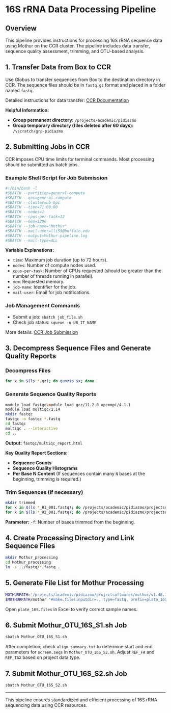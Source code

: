 # 16S rRNA Data Processing Pipeline

## Overview
This pipeline provides instructions for processing 16S rRNA sequence data using Mothur on the CCR cluster. The pipeline includes data transfer, sequence quality assessment, trimming, and OTU-based analysis.

## 1. Transfer Data from Box to CCR
Use Globus to transfer sequences from Box to the destination directory in CCR. The sequence files should be in `fastq.gz` format and placed in a folder named `fastq`.

Detailed instructions for data transfer: [CCR Documentation](https://docs.ccr.buffalo.edu/en/latest/hpc/data-transfer/)

**Helpful Information:**
- **Group permanent directory:** `/projects/academic/pidiazmo`
- **Group temporary directory (files deleted after 60 days):** `/vscratch/grp-pidiazmo`

## 2. Submitting Jobs in CCR
CCR imposes CPU time limits for terminal commands. Most processing should be submitted as batch jobs.

### Example Shell Script for Job Submission
```bash
#!/bin/bash -l
#SBATCH --partition=general-compute
#SBATCH --qos=general-compute
#SBATCH --cluster=ub-hpc
#SBATCH --time=71:00:00
#SBATCH --nodes=1
#SBATCH --cpus-per-task=12
#SBATCH --mem=120G
#SBATCH --job-name="Mothur"
#SBATCH --mail-user=lli59@buffalo.edu
#SBATCH --output=Mothur-pipeline.log
#SBATCH --mail-type=ALL
```
**Variable Explanations:**
- `time`: Maximum job duration (up to 72 hours).
- `nodes`: Number of compute nodes used.
- `cpus-per-task`: Number of CPUs requested (should be greater than the number of threads running in parallel).
- `mem`: Requested memory.
- `job-name`: Identifier for the job.
- `mail-user`: Email for job notifications.

### Job Management Commands
- Submit a job: `sbatch job_file.sh`
- Check job status: `squeue -u UB_IT_NAME`

More details: [CCR Job Submission](https://docs.ccr.buffalo.edu/en/latest/hpc/jobs/)

## 3. Decompress Sequence Files and Generate Quality Reports
### Decompress Files
```bash
for x in $(ls *.gz); do gunzip $x; done
```

### Generate Sequence Quality Reports
```bash
module load fastqc\module load gcc/11.2.0 openmpi/4.1.1
module load multiqc/1.14
mkdir fastqc
fastqc -o fastqc *.fastq
cd fastqc
multiqc . --interactive
cd ..
```
**Output:** `fastqc/multiqc_report.html`

**Key Quality Report Sections:**
- **Sequence Counts**
- **Sequence Quality Histograms**
- **Per Base N Content** (If sequences contain many `N` bases at the beginning, trimming is required.)

### Trim Sequences (if necessary)
```bash
mkdir trimmed
for x in $(ls *_R1_001.fastq); do /projects/academic/pidiazmo/projectsoftwares/fastx/bin/fastx_trimmer -f 7 -i $x -o trimmed/$x; done
for x in $(ls *_R2_001.fastq); do /projects/academic/pidiazmo/projectsoftwares/fastx/bin/fastx_trimmer -f 7 -i $x -o trimmed/$x; done
```
**Parameter:** `-f`: Number of bases trimmed from the beginning.

## 4. Create Processing Directory and Link Sequence Files
```bash
mkdir Mothur_processing
cd Mothur_processing
ln -s ../fastq/*.fastq .
```

## 5. Generate File List for Mothur Processing
```bash
MOTHURPATH='/projects/academic/pidiazmo/projectsoftwares/mothur/v1.48.1'
$MOTHURPATH/mothur "#make.file(inputdir=., type=fastq, prefix=plate_16S)"
```
Open `plate_16S.files` in Excel to verify correct sample names.

## 6. Submit Mothur_OTU_16S_S1.sh Job
```bash
sbatch Mothur_OTU_16S_S1.sh
```
After completion, check `align_summary.txt` to determine start and end parameters for `screen.seqs` in `Mothur_OTU_16S_S2.sh`. Adjust `REF_FA` and `REF_TAX` based on project data type.

## 7. Submit Mothur_OTU_16S_S2.sh Job
```bash
sbatch Mothur_OTU_16S_S2.sh
```

---

This pipeline ensures standardized and efficient processing of 16S rRNA sequencing data using CCR resources.

